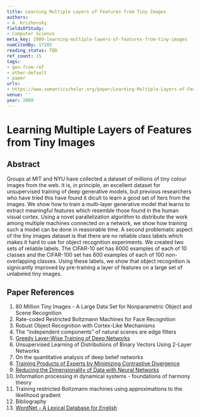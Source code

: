 ```yaml
---
title: Learning Multiple Layers of Features from Tiny Images
authors:
- A. Krizhevsky
fieldsOfStudy:
- Computer Science
meta_key: 2009-learning-multiple-layers-of-features-from-tiny-images
numCitedBy: 17285
reading_status: TBD
ref_count: 15
tags:
- gen-from-ref
- other-default
- paper
urls:
- https://www.semanticscholar.org/paper/Learning-Multiple-Layers-of-Features-from-Tiny-Krizhevsky/5d90f06bb70a0a3dced62413346235c02b1aa086?sort=total-citations
venue: ''
year: 2009
---
```


# Learning Multiple Layers of Features from Tiny Images

## Abstract

Groups at MIT and NYU have collected a dataset of millions of tiny colour images from the web. It is, in principle, an excellent dataset for unsupervised training of deep generative models, but previous researchers who have tried this have found it dicult to learn a good set of lters from the images. We show how to train a multi-layer generative model that learns to extract meaningful features which resemble those found in the human visual cortex. Using a novel parallelization algorithm to distribute the work among multiple machines connected on a network, we show how training such a model can be done in reasonable time. A second problematic aspect of the tiny images dataset is that there are no reliable class labels which makes it hard to use for object recognition experiments. We created two sets of reliable labels. The CIFAR-10 set has 6000 examples of each of 10 classes and the CIFAR-100 set has 600 examples of each of 100 non-overlapping classes. Using these labels, we show that object recognition is signicantly improved by pre-training a layer of features on a large set of unlabeled tiny images.

## Paper References

1. 80 Million Tiny Images - A Large Data Set for Nonparametric Object and Scene Recognition
2. Rate-coded Restricted Boltzmann Machines for Face Recognition
3. Robust Object Recognition with Cortex-Like Mechanisms
4. The “independent components” of natural scenes are edge filters
5. [Greedy Layer-Wise Training of Deep Networks](2006-greedy-layer-wise-training-of-deep-networks)
6. Unsupervised Learning of Distributions of Binary Vectors Using 2-Layer Networks
7. On the quantitative analysis of deep belief networks
8. [Training Products of Experts by Minimizing Contrastive Divergence](2002-training-products-of-experts-by-minimizing-contrastive-divergence)
9. [Reducing the Dimensionality of Data with Neural Networks](2006-reducing-the-dimensionality-of-data-with-neural-networks)
10. Information processing in dynamical systems - foundations of harmony theory
11. Training restricted Boltzmann machines using approximations to the likelihood gradient
12. Bibliography
13. [WordNet - A Lexical Database for English](1992-wordnet-a-lexical-database-for-english)
